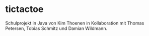 tictactoe
=========

Schulprojekt in Java von Kim Thoenen in Kollaboration mit Thomas Petersen, Tobias Schmitz und Damian Wildmann.
